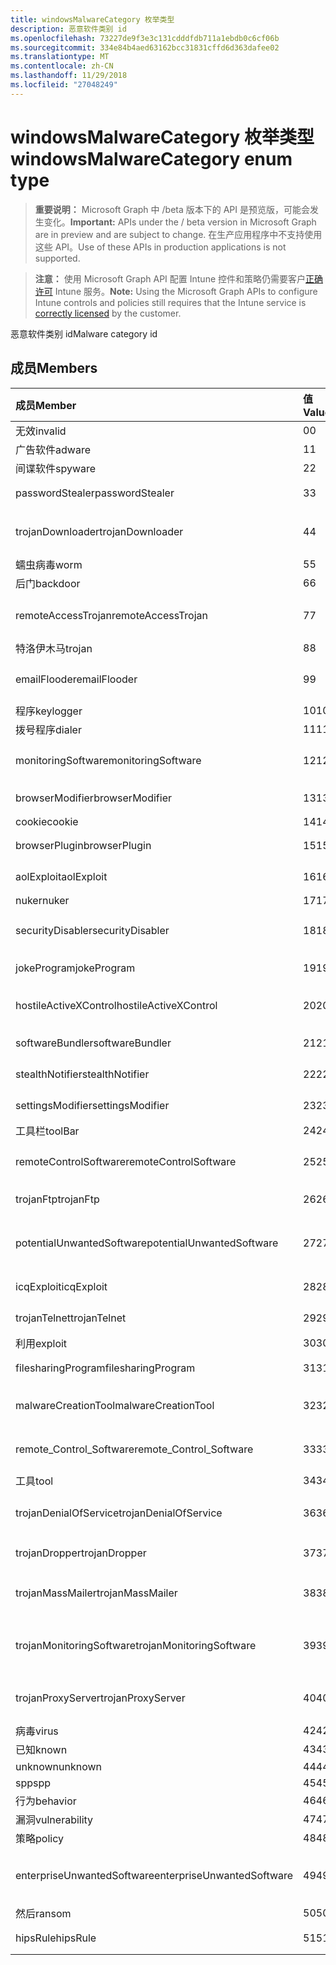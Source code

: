 ```yaml
---
title: windowsMalwareCategory 枚举类型
description: 恶意软件类别 id
ms.openlocfilehash: 73227de9f3e3c131cdddfdb711a1ebdb0c6cf06b
ms.sourcegitcommit: 334e84b4aed63162bcc31831cffd6d363dafee02
ms.translationtype: MT
ms.contentlocale: zh-CN
ms.lasthandoff: 11/29/2018
ms.locfileid: "27048249"
---
```

# <a name="windowsmalwarecategory-enum-type"></a><span data-ttu-id="245ac-103">windowsMalwareCategory 枚举类型</span><span class="sxs-lookup"><span data-stu-id="245ac-103">windowsMalwareCategory enum type</span></span>

> <span data-ttu-id="245ac-104">**重要说明：** Microsoft Graph 中 /beta 版本下的 API 是预览版，可能会发生变化。</span><span class="sxs-lookup"><span data-stu-id="245ac-104">**Important:** APIs under the / beta version in Microsoft Graph are in preview and are subject to change.</span></span> <span data-ttu-id="245ac-105">在生产应用程序中不支持使用这些 API。</span><span class="sxs-lookup"><span data-stu-id="245ac-105">Use of these APIs in production applications is not supported.</span></span>

> <span data-ttu-id="245ac-106">**注意：** 使用 Microsoft Graph API 配置 Intune 控件和策略仍需要客户[正确许可](https://go.microsoft.com/fwlink/?linkid=839381) Intune 服务。</span><span class="sxs-lookup"><span data-stu-id="245ac-106">**Note:** Using the Microsoft Graph APIs to configure Intune controls and policies still requires that the Intune service is [correctly licensed](https://go.microsoft.com/fwlink/?linkid=839381) by the customer.</span></span>

<span data-ttu-id="245ac-107">恶意软件类别 id</span><span class="sxs-lookup"><span data-stu-id="245ac-107">Malware category id</span></span>
## <a name="members"></a><span data-ttu-id="245ac-108">成员</span><span class="sxs-lookup"><span data-stu-id="245ac-108">Members</span></span>
|<span data-ttu-id="245ac-109">成员</span><span class="sxs-lookup"><span data-stu-id="245ac-109">Member</span></span>|<span data-ttu-id="245ac-110">值</span><span class="sxs-lookup"><span data-stu-id="245ac-110">Value</span></span>|<span data-ttu-id="245ac-111">说明</span><span class="sxs-lookup"><span data-stu-id="245ac-111">Description</span></span>|
|:---|:---|:---|
|<span data-ttu-id="245ac-112">无效</span><span class="sxs-lookup"><span data-stu-id="245ac-112">invalid</span></span>|<span data-ttu-id="245ac-113">0</span><span class="sxs-lookup"><span data-stu-id="245ac-113">0</span></span>|<span data-ttu-id="245ac-114">无效</span><span class="sxs-lookup"><span data-stu-id="245ac-114">Invalid</span></span>|
|<span data-ttu-id="245ac-115">广告软件</span><span class="sxs-lookup"><span data-stu-id="245ac-115">adware</span></span>|<span data-ttu-id="245ac-116">1</span><span class="sxs-lookup"><span data-stu-id="245ac-116">1</span></span>|<span data-ttu-id="245ac-117">广告软件</span><span class="sxs-lookup"><span data-stu-id="245ac-117">Adware</span></span>|
|<span data-ttu-id="245ac-118">间谍软件</span><span class="sxs-lookup"><span data-stu-id="245ac-118">spyware</span></span>|<span data-ttu-id="245ac-119">2</span><span class="sxs-lookup"><span data-stu-id="245ac-119">2</span></span>|<span data-ttu-id="245ac-120">间谍软件</span><span class="sxs-lookup"><span data-stu-id="245ac-120">Spyware</span></span>|
|<span data-ttu-id="245ac-121">passwordStealer</span><span class="sxs-lookup"><span data-stu-id="245ac-121">passwordStealer</span></span>|<span data-ttu-id="245ac-122">3</span><span class="sxs-lookup"><span data-stu-id="245ac-122">3</span></span>|<span data-ttu-id="245ac-123">密码盗用程序</span><span class="sxs-lookup"><span data-stu-id="245ac-123">Password stealer</span></span>|
|<span data-ttu-id="245ac-124">trojanDownloader</span><span class="sxs-lookup"><span data-stu-id="245ac-124">trojanDownloader</span></span>|<span data-ttu-id="245ac-125">4</span><span class="sxs-lookup"><span data-stu-id="245ac-125">4</span></span>|<span data-ttu-id="245ac-126">特洛伊木马下载程序</span><span class="sxs-lookup"><span data-stu-id="245ac-126">Trojan downloader</span></span>|
|<span data-ttu-id="245ac-127">蠕虫病毒</span><span class="sxs-lookup"><span data-stu-id="245ac-127">worm</span></span>|<span data-ttu-id="245ac-128">5</span><span class="sxs-lookup"><span data-stu-id="245ac-128">5</span></span>|<span data-ttu-id="245ac-129">蠕虫病毒</span><span class="sxs-lookup"><span data-stu-id="245ac-129">Worm</span></span>|
|<span data-ttu-id="245ac-130">后门</span><span class="sxs-lookup"><span data-stu-id="245ac-130">backdoor</span></span>|<span data-ttu-id="245ac-131">6</span><span class="sxs-lookup"><span data-stu-id="245ac-131">6</span></span>|<span data-ttu-id="245ac-132">后门</span><span class="sxs-lookup"><span data-stu-id="245ac-132">Backdoor</span></span>|
|<span data-ttu-id="245ac-133">remoteAccessTrojan</span><span class="sxs-lookup"><span data-stu-id="245ac-133">remoteAccessTrojan</span></span>|<span data-ttu-id="245ac-134">7</span><span class="sxs-lookup"><span data-stu-id="245ac-134">7</span></span>|<span data-ttu-id="245ac-135">远程访问特洛伊木马</span><span class="sxs-lookup"><span data-stu-id="245ac-135">Remote access Trojan</span></span>|
|<span data-ttu-id="245ac-136">特洛伊木马</span><span class="sxs-lookup"><span data-stu-id="245ac-136">trojan</span></span>|<span data-ttu-id="245ac-137">8</span><span class="sxs-lookup"><span data-stu-id="245ac-137">8</span></span>|<span data-ttu-id="245ac-138">特洛伊木马</span><span class="sxs-lookup"><span data-stu-id="245ac-138">Trojan</span></span>|
|<span data-ttu-id="245ac-139">emailFlooder</span><span class="sxs-lookup"><span data-stu-id="245ac-139">emailFlooder</span></span>|<span data-ttu-id="245ac-140">9</span><span class="sxs-lookup"><span data-stu-id="245ac-140">9</span></span>|<span data-ttu-id="245ac-141">电子邮件 flooder</span><span class="sxs-lookup"><span data-stu-id="245ac-141">Email flooder</span></span>|
|<span data-ttu-id="245ac-142">程序</span><span class="sxs-lookup"><span data-stu-id="245ac-142">keylogger</span></span>|<span data-ttu-id="245ac-143">10</span><span class="sxs-lookup"><span data-stu-id="245ac-143">10</span></span>|<span data-ttu-id="245ac-144">程序</span><span class="sxs-lookup"><span data-stu-id="245ac-144">Keylogger</span></span>|
|<span data-ttu-id="245ac-145">拨号程序</span><span class="sxs-lookup"><span data-stu-id="245ac-145">dialer</span></span>|<span data-ttu-id="245ac-146">11</span><span class="sxs-lookup"><span data-stu-id="245ac-146">11</span></span>|<span data-ttu-id="245ac-147">拨号程序</span><span class="sxs-lookup"><span data-stu-id="245ac-147">Dialer</span></span>|
|<span data-ttu-id="245ac-148">monitoringSoftware</span><span class="sxs-lookup"><span data-stu-id="245ac-148">monitoringSoftware</span></span>|<span data-ttu-id="245ac-149">12</span><span class="sxs-lookup"><span data-stu-id="245ac-149">12</span></span>|<span data-ttu-id="245ac-150">监控软件</span><span class="sxs-lookup"><span data-stu-id="245ac-150">Monitoring software</span></span>|
|<span data-ttu-id="245ac-151">browserModifier</span><span class="sxs-lookup"><span data-stu-id="245ac-151">browserModifier</span></span>|<span data-ttu-id="245ac-152">13</span><span class="sxs-lookup"><span data-stu-id="245ac-152">13</span></span>|<span data-ttu-id="245ac-153">浏览器修饰符</span><span class="sxs-lookup"><span data-stu-id="245ac-153">Browser modifier</span></span>|
|<span data-ttu-id="245ac-154">cookie</span><span class="sxs-lookup"><span data-stu-id="245ac-154">cookie</span></span>|<span data-ttu-id="245ac-155">14</span><span class="sxs-lookup"><span data-stu-id="245ac-155">14</span></span>|<span data-ttu-id="245ac-156">Cookie</span><span class="sxs-lookup"><span data-stu-id="245ac-156">Cookie</span></span>|
|<span data-ttu-id="245ac-157">browserPlugin</span><span class="sxs-lookup"><span data-stu-id="245ac-157">browserPlugin</span></span>|<span data-ttu-id="245ac-158">15</span><span class="sxs-lookup"><span data-stu-id="245ac-158">15</span></span>|<span data-ttu-id="245ac-159">浏览器插件</span><span class="sxs-lookup"><span data-stu-id="245ac-159">Browser plugin</span></span>|
|<span data-ttu-id="245ac-160">aolExploit</span><span class="sxs-lookup"><span data-stu-id="245ac-160">aolExploit</span></span>|<span data-ttu-id="245ac-161">16</span><span class="sxs-lookup"><span data-stu-id="245ac-161">16</span></span>|<span data-ttu-id="245ac-162">AOL 漏洞攻击</span><span class="sxs-lookup"><span data-stu-id="245ac-162">AOL exploit</span></span>|
|<span data-ttu-id="245ac-163">nuker</span><span class="sxs-lookup"><span data-stu-id="245ac-163">nuker</span></span>|<span data-ttu-id="245ac-164">17</span><span class="sxs-lookup"><span data-stu-id="245ac-164">17</span></span>|<span data-ttu-id="245ac-165">Nuker</span><span class="sxs-lookup"><span data-stu-id="245ac-165">Nuker</span></span>|
|<span data-ttu-id="245ac-166">securityDisabler</span><span class="sxs-lookup"><span data-stu-id="245ac-166">securityDisabler</span></span>|<span data-ttu-id="245ac-167">18</span><span class="sxs-lookup"><span data-stu-id="245ac-167">18</span></span>|<span data-ttu-id="245ac-168">安全 disabler</span><span class="sxs-lookup"><span data-stu-id="245ac-168">Security disabler</span></span>|
|<span data-ttu-id="245ac-169">jokeProgram</span><span class="sxs-lookup"><span data-stu-id="245ac-169">jokeProgram</span></span>|<span data-ttu-id="245ac-170">19</span><span class="sxs-lookup"><span data-stu-id="245ac-170">19</span></span>|<span data-ttu-id="245ac-171">玩笑程序</span><span class="sxs-lookup"><span data-stu-id="245ac-171">Joke program</span></span>|
|<span data-ttu-id="245ac-172">hostileActiveXControl</span><span class="sxs-lookup"><span data-stu-id="245ac-172">hostileActiveXControl</span></span>|<span data-ttu-id="245ac-173">20</span><span class="sxs-lookup"><span data-stu-id="245ac-173">20</span></span>|<span data-ttu-id="245ac-174">恶意 ActiveX 控件</span><span class="sxs-lookup"><span data-stu-id="245ac-174">Hostile ActiveX control</span></span>|
|<span data-ttu-id="245ac-175">softwareBundler</span><span class="sxs-lookup"><span data-stu-id="245ac-175">softwareBundler</span></span>|<span data-ttu-id="245ac-176">21</span><span class="sxs-lookup"><span data-stu-id="245ac-176">21</span></span>|<span data-ttu-id="245ac-177">软件捆绑程序</span><span class="sxs-lookup"><span data-stu-id="245ac-177">Software bundler</span></span>|
|<span data-ttu-id="245ac-178">stealthNotifier</span><span class="sxs-lookup"><span data-stu-id="245ac-178">stealthNotifier</span></span>|<span data-ttu-id="245ac-179">22</span><span class="sxs-lookup"><span data-stu-id="245ac-179">22</span></span>|<span data-ttu-id="245ac-180">隐藏修饰符</span><span class="sxs-lookup"><span data-stu-id="245ac-180">Stealth modifier</span></span>|
|<span data-ttu-id="245ac-181">settingsModifier</span><span class="sxs-lookup"><span data-stu-id="245ac-181">settingsModifier</span></span>|<span data-ttu-id="245ac-182">23</span><span class="sxs-lookup"><span data-stu-id="245ac-182">23</span></span>|<span data-ttu-id="245ac-183">设置修饰符</span><span class="sxs-lookup"><span data-stu-id="245ac-183">Settings modifier</span></span>|
|<span data-ttu-id="245ac-184">工具栏</span><span class="sxs-lookup"><span data-stu-id="245ac-184">toolBar</span></span>|<span data-ttu-id="245ac-185">24</span><span class="sxs-lookup"><span data-stu-id="245ac-185">24</span></span>|<span data-ttu-id="245ac-186">工具栏</span><span class="sxs-lookup"><span data-stu-id="245ac-186">Toolbar</span></span>|
|<span data-ttu-id="245ac-187">remoteControlSoftware</span><span class="sxs-lookup"><span data-stu-id="245ac-187">remoteControlSoftware</span></span>|<span data-ttu-id="245ac-188">25</span><span class="sxs-lookup"><span data-stu-id="245ac-188">25</span></span>|<span data-ttu-id="245ac-189">远程控制软件</span><span class="sxs-lookup"><span data-stu-id="245ac-189">Remote control software</span></span>|
|<span data-ttu-id="245ac-190">trojanFtp</span><span class="sxs-lookup"><span data-stu-id="245ac-190">trojanFtp</span></span>|<span data-ttu-id="245ac-191">26</span><span class="sxs-lookup"><span data-stu-id="245ac-191">26</span></span>|<span data-ttu-id="245ac-192">特洛伊木马 FTP</span><span class="sxs-lookup"><span data-stu-id="245ac-192">Trojan FTP</span></span>|
|<span data-ttu-id="245ac-193">potentialUnwantedSoftware</span><span class="sxs-lookup"><span data-stu-id="245ac-193">potentialUnwantedSoftware</span></span>|<span data-ttu-id="245ac-194">27</span><span class="sxs-lookup"><span data-stu-id="245ac-194">27</span></span>|<span data-ttu-id="245ac-195">潜在不需要的软件</span><span class="sxs-lookup"><span data-stu-id="245ac-195">Potential unwanted software</span></span>|
|<span data-ttu-id="245ac-196">icqExploit</span><span class="sxs-lookup"><span data-stu-id="245ac-196">icqExploit</span></span>|<span data-ttu-id="245ac-197">28</span><span class="sxs-lookup"><span data-stu-id="245ac-197">28</span></span>|<span data-ttu-id="245ac-198">ICQ 漏洞攻击</span><span class="sxs-lookup"><span data-stu-id="245ac-198">ICQ exploit</span></span>|
|<span data-ttu-id="245ac-199">trojanTelnet</span><span class="sxs-lookup"><span data-stu-id="245ac-199">trojanTelnet</span></span>|<span data-ttu-id="245ac-200">29</span><span class="sxs-lookup"><span data-stu-id="245ac-200">29</span></span>|<span data-ttu-id="245ac-201">特洛伊木马 telnet</span><span class="sxs-lookup"><span data-stu-id="245ac-201">Trojan telnet</span></span>|
|<span data-ttu-id="245ac-202">利用</span><span class="sxs-lookup"><span data-stu-id="245ac-202">exploit</span></span>|<span data-ttu-id="245ac-203">30</span><span class="sxs-lookup"><span data-stu-id="245ac-203">30</span></span>|<span data-ttu-id="245ac-204">利用</span><span class="sxs-lookup"><span data-stu-id="245ac-204">Exploit</span></span>|
|<span data-ttu-id="245ac-205">filesharingProgram</span><span class="sxs-lookup"><span data-stu-id="245ac-205">filesharingProgram</span></span>|<span data-ttu-id="245ac-206">31</span><span class="sxs-lookup"><span data-stu-id="245ac-206">31</span></span>|<span data-ttu-id="245ac-207">文件共享程序</span><span class="sxs-lookup"><span data-stu-id="245ac-207">File sharing program</span></span>|
|<span data-ttu-id="245ac-208">malwareCreationTool</span><span class="sxs-lookup"><span data-stu-id="245ac-208">malwareCreationTool</span></span>|<span data-ttu-id="245ac-209">32</span><span class="sxs-lookup"><span data-stu-id="245ac-209">32</span></span>|<span data-ttu-id="245ac-210">恶意软件创建工具</span><span class="sxs-lookup"><span data-stu-id="245ac-210">Malware creation tool</span></span>|
|<span data-ttu-id="245ac-211">remote_Control_Software</span><span class="sxs-lookup"><span data-stu-id="245ac-211">remote_Control_Software</span></span>|<span data-ttu-id="245ac-212">33</span><span class="sxs-lookup"><span data-stu-id="245ac-212">33</span></span>|<span data-ttu-id="245ac-213">远程控制软件</span><span class="sxs-lookup"><span data-stu-id="245ac-213">Remote control software</span></span>|
|<span data-ttu-id="245ac-214">工具</span><span class="sxs-lookup"><span data-stu-id="245ac-214">tool</span></span>|<span data-ttu-id="245ac-215">34</span><span class="sxs-lookup"><span data-stu-id="245ac-215">34</span></span>|<span data-ttu-id="245ac-216">工具</span><span class="sxs-lookup"><span data-stu-id="245ac-216">Tool</span></span>|
|<span data-ttu-id="245ac-217">trojanDenialOfService</span><span class="sxs-lookup"><span data-stu-id="245ac-217">trojanDenialOfService</span></span>|<span data-ttu-id="245ac-218">36</span><span class="sxs-lookup"><span data-stu-id="245ac-218">36</span></span>|<span data-ttu-id="245ac-219">特洛伊木马拒绝服务</span><span class="sxs-lookup"><span data-stu-id="245ac-219">Trojan denial of service</span></span>|
|<span data-ttu-id="245ac-220">trojanDropper</span><span class="sxs-lookup"><span data-stu-id="245ac-220">trojanDropper</span></span>|<span data-ttu-id="245ac-221">37</span><span class="sxs-lookup"><span data-stu-id="245ac-221">37</span></span>|<span data-ttu-id="245ac-222">特洛伊木马植入程序</span><span class="sxs-lookup"><span data-stu-id="245ac-222">Trojan dropper</span></span>|
|<span data-ttu-id="245ac-223">trojanMassMailer</span><span class="sxs-lookup"><span data-stu-id="245ac-223">trojanMassMailer</span></span>|<span data-ttu-id="245ac-224">38</span><span class="sxs-lookup"><span data-stu-id="245ac-224">38</span></span>|<span data-ttu-id="245ac-225">特洛伊木马群发邮件程序</span><span class="sxs-lookup"><span data-stu-id="245ac-225">Trojan mass mailer</span></span>|
|<span data-ttu-id="245ac-226">trojanMonitoringSoftware</span><span class="sxs-lookup"><span data-stu-id="245ac-226">trojanMonitoringSoftware</span></span>|<span data-ttu-id="245ac-227">39</span><span class="sxs-lookup"><span data-stu-id="245ac-227">39</span></span>|<span data-ttu-id="245ac-228">特洛伊木马监控软件</span><span class="sxs-lookup"><span data-stu-id="245ac-228">Trojan monitoring software</span></span>|
|<span data-ttu-id="245ac-229">trojanProxyServer</span><span class="sxs-lookup"><span data-stu-id="245ac-229">trojanProxyServer</span></span>|<span data-ttu-id="245ac-230">40</span><span class="sxs-lookup"><span data-stu-id="245ac-230">40</span></span>|<span data-ttu-id="245ac-231">特洛伊木马的代理服务器</span><span class="sxs-lookup"><span data-stu-id="245ac-231">Trojan proxy server</span></span>|
|<span data-ttu-id="245ac-232">病毒</span><span class="sxs-lookup"><span data-stu-id="245ac-232">virus</span></span>|<span data-ttu-id="245ac-233">42</span><span class="sxs-lookup"><span data-stu-id="245ac-233">42</span></span>|<span data-ttu-id="245ac-234">病毒</span><span class="sxs-lookup"><span data-stu-id="245ac-234">Virus</span></span>|
|<span data-ttu-id="245ac-235">已知</span><span class="sxs-lookup"><span data-stu-id="245ac-235">known</span></span>|<span data-ttu-id="245ac-236">43</span><span class="sxs-lookup"><span data-stu-id="245ac-236">43</span></span>|<span data-ttu-id="245ac-237">已知</span><span class="sxs-lookup"><span data-stu-id="245ac-237">Known</span></span>|
|<span data-ttu-id="245ac-238">unknown</span><span class="sxs-lookup"><span data-stu-id="245ac-238">unknown</span></span>|<span data-ttu-id="245ac-239">44</span><span class="sxs-lookup"><span data-stu-id="245ac-239">44</span></span>|<span data-ttu-id="245ac-240">Unknown</span><span class="sxs-lookup"><span data-stu-id="245ac-240">Unknown</span></span>|
|<span data-ttu-id="245ac-241">spp</span><span class="sxs-lookup"><span data-stu-id="245ac-241">spp</span></span>|<span data-ttu-id="245ac-242">45</span><span class="sxs-lookup"><span data-stu-id="245ac-242">45</span></span>|<span data-ttu-id="245ac-243">SPP</span><span class="sxs-lookup"><span data-stu-id="245ac-243">SPP</span></span>|
|<span data-ttu-id="245ac-244">行为</span><span class="sxs-lookup"><span data-stu-id="245ac-244">behavior</span></span>|<span data-ttu-id="245ac-245">46</span><span class="sxs-lookup"><span data-stu-id="245ac-245">46</span></span>|<span data-ttu-id="245ac-246">行为</span><span class="sxs-lookup"><span data-stu-id="245ac-246">Behavior</span></span>|
|<span data-ttu-id="245ac-247">漏洞</span><span class="sxs-lookup"><span data-stu-id="245ac-247">vulnerability</span></span>|<span data-ttu-id="245ac-248">47</span><span class="sxs-lookup"><span data-stu-id="245ac-248">47</span></span>|<span data-ttu-id="245ac-249">漏洞</span><span class="sxs-lookup"><span data-stu-id="245ac-249">Vulnerability</span></span>|
|<span data-ttu-id="245ac-250">策略</span><span class="sxs-lookup"><span data-stu-id="245ac-250">policy</span></span>|<span data-ttu-id="245ac-251">48</span><span class="sxs-lookup"><span data-stu-id="245ac-251">48</span></span>|<span data-ttu-id="245ac-252">策略</span><span class="sxs-lookup"><span data-stu-id="245ac-252">Policy</span></span>|
|<span data-ttu-id="245ac-253">enterpriseUnwantedSoftware</span><span class="sxs-lookup"><span data-stu-id="245ac-253">enterpriseUnwantedSoftware</span></span>|<span data-ttu-id="245ac-254">49</span><span class="sxs-lookup"><span data-stu-id="245ac-254">49</span></span>|<span data-ttu-id="245ac-255">企业不需要的软件</span><span class="sxs-lookup"><span data-stu-id="245ac-255">Enterprise Unwanted Software</span></span>|
|<span data-ttu-id="245ac-256">然后</span><span class="sxs-lookup"><span data-stu-id="245ac-256">ransom</span></span>|<span data-ttu-id="245ac-257">50</span><span class="sxs-lookup"><span data-stu-id="245ac-257">50</span></span>|<span data-ttu-id="245ac-258">然后</span><span class="sxs-lookup"><span data-stu-id="245ac-258">Ransom</span></span>|
|<span data-ttu-id="245ac-259">hipsRule</span><span class="sxs-lookup"><span data-stu-id="245ac-259">hipsRule</span></span>|<span data-ttu-id="245ac-260">51</span><span class="sxs-lookup"><span data-stu-id="245ac-260">51</span></span>|<span data-ttu-id="245ac-261">HIPS 规则</span><span class="sxs-lookup"><span data-stu-id="245ac-261">HIPS Rule</span></span>|





